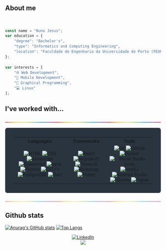 ## **About me**

```JavaScript


const name = "Nuno Jesus";
var education = {
	"degree": "Bachelor's",
	"type": "Informatics and Computing Engineering",
	"location": "Faculdade de Engenharia da Universidade do Porto (FEUP)"
};

var interests = [
	"🌐 Web Development",
	"📱 Mobile Development",
	"🎨 Graphical Programming",
	"💻 Linux"
];
```

## **I've worked with...**

<img src="rainbow_strip.png">

<table style="background-color:#29343F;padding:30px;border-radius:7px;">
	<tr>
		<th> Languages </th>
		<th> Frameworks </th>
		<th> Tools </th>
	</tr>
	<tr>
		<td align=center>
			<img src="https://img.shields.io/badge/HTML-FF751B?style=for-the-badge&logo=HTML5&logoColor=FFFFFF" alt="HTML">
			<img src="https://img.shields.io/badge/CSS-00DDFF?style=for-the-badge&logo=CSS3&logoColor=FFFFFF" alt="CSS">
			<img src="https://img.shields.io/badge/Javascript-FFAB00?style=for-the-badge&logo=Javascript&logoColor=FFFFFF" alt="Javascript">
			<img src="https://img.shields.io/badge/Typescript-0088AA?style=for-the-badge&logo=TypeScript&logoColor=FFFFFF" alt="Typescript">
			<img src="https://img.shields.io/badge/-Java-DD7700?style=for-the-badge" alt="Java">
			<img src="https://img.shields.io/badge/-Python-blue?style=for-the-badge&logo=Python&logoColor=FFFFFF" alt="Python">
			<img src="https://img.shields.io/badge/-C/C++-00AAFF?style=for-the-badge&logo=C&logoColor=FFFFFF" alt="C/C++">
			<img src="https://img.shields.io/badge/PostgreSQL-5e1300?style=for-the-badge&logo=PostgreSQL&logoColor=FFFFFF" alt="PostgreSQL">
			<img src="https://img.shields.io/badge/Dart-00BB88?style=for-the-badge&logo=Dart&logoColor=FFFFFF" alt="Dart">
		</td>
		<td align=center>
			<img src="https://img.shields.io/badge/React-00D8FF?style=for-the-badge&logo=React&logoColor=FFFFFF" alt="React">
			<img src="https://img.shields.io/badge/Angular-DD0000?style=for-the-badge&logo=Angular&logoColor=FFFFFF" alt="AngularJS">
			<img src="https://img.shields.io/badge/ThreeJS-FFFFFF?style=for-the-badge&logo=Three.js&logoColor=000000" alt="ThreeJS">
			<img src="https://img.shields.io/badge/Bootstrap-C635F8?style=for-the-badge&logo=Bootstrap&logoColor=FFFFFF" alt="Bootstrap">
			<img src="https://img.shields.io/badge/Flutter-00DDFF?style=for-the-badge&logo=Flutter&logoColor=FFFFFF" alt="Flutter">
		</td>
		<td align=center>
			<img src="https://img.shields.io/badge/Git-FF5500?style=for-the-badge&logo=Git&logoColor=FFFFFF" alt="Git">
			<img src="https://img.shields.io/badge/GitHub-000000?style=for-the-badge&logo=GitHub&logoColor=FFFFFF" alt="GitHub">
			<img src="https://img.shields.io/badge/Docker-2496ED?style=for-the-badge&logo=Docker&logoColor=FFFFFF" alt="Docker">
			<img src="https://img.shields.io/badge/Visual Studio Code-5555FF?style=for-the-badge&logo=Visual Studio Code&logoColor=FFFFFF" alt="Visual Studio Code">
			<img src="https://img.shields.io/badge/IntelliJ-DD1100?style=for-the-badge&logo=IntelliJ IDEA&logoColor=FFFFFF" alt="IntelliJ">
			<img src="https://img.shields.io/badge/Android Studio-00BB77?style=for-the-badge&logo=Android Studio&logoColor=FFFFFF" alt="Android Studio">
			<img src="https://img.shields.io/badge/Ubuntu-orange?style=for-the-badge&logo=Ubuntu&logoColor=FFFFFF" alt="Ubuntu">
			<img src="https://img.shields.io/badge/Figma-purple?style=for-the-badge&logo=Figma&logoColor=FFFFFF" alt="Figma">
		</td>
	</tr>
</table>

<img src="rainbow_strip.png">

## **Github stats**
[![Anurag's GitHub stats](https://github-readme-stats.vercel.app/api?style=for-the-badge&username=Nuno-Jesus&count_private=true&show_icons=true&theme=transparent&hide_border=true&text_color=FFFFFF)](https://github.com/anuraghazra/github-readme-stats)
[![Top Langs](https://github-readme-stats.vercel.app/api/top-langs/?style=for-the-badge&username=Nuno-Jesus&layout=compact&theme=transparent&hide_border=true&text_color=FFFFFF)](https://github.com/anuraghazra/github-readme-stats)

<div align="center">
	<a href="https://www.linkedin.com/in/nuno-jesus-588027232/">
		<img src="https://img.shields.io/badge/-Visit my LinkedIn-2975FE?style=for-the-badge&logo=LinkedIn&logoColor=FFFFFF" alt="LinkedIn">
	</a>
</div>

<div align=center>
	</a>
	  <img src="https://komarev.com/ghpvc/?username=Nuno-Jesus&style=for-the-badge&color=red"></a>
	</a>
</div>
